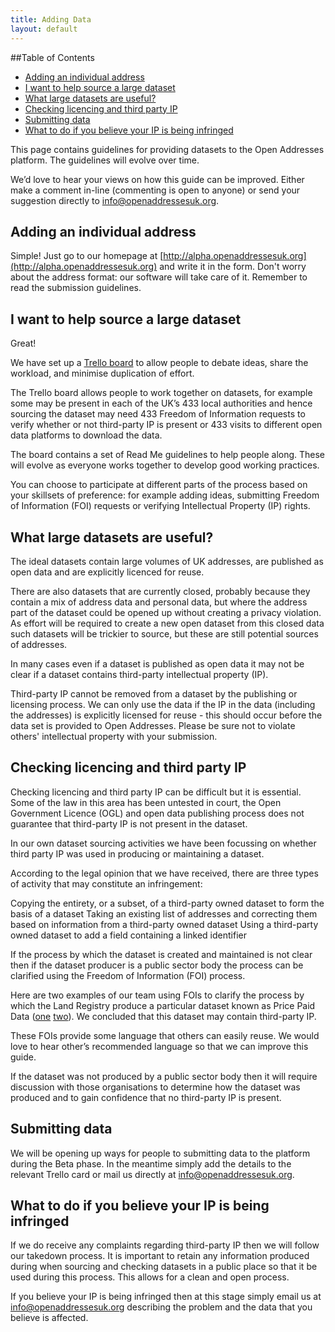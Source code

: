 ```yaml
---
title: Adding Data
layout: default
---
```


##Table of Contents

- <a href='#adding-an-individual-address'>Adding an individual address</a>
- <a href='#i-want-to-help-source-a-large-dataset'>I want to help source a large dataset</a>
- <a href='#what-large-datasets-are-useful'>What large datasets are useful?</a>
- <a href='#checking-licencing-and-third-party-ip'>Checking licencing and third party IP</a>
- <a href='#submitting-data'>Submitting data</a>
- <a href='#what-to-do-if-you-believe-your-ip-is-being-infringed'>What to do if you believe your IP is being infringed</a>

This page contains guidelines for providing datasets to the Open Addresses platform. The guidelines will evolve over time.

We’d love to hear your views on how this guide can be improved. Either make a comment in-line (commenting is open to anyone) or send your suggestion directly to [info@openaddressesuk.org](mailto:info@openaddressesuk.org).

## Adding an individual address

Simple! Just go to our homepage at [http://alpha.openaddressesuk.org](http://alpha.openaddressesuk.org) and write it in the form. Don't worry about the address format: our software will take care of it. Remember to read the submission guidelines.

## I want to help source a large dataset

Great!

We have set up a [Trello board](https://trello.com/b/UXqgc1wy/datasets) to allow people to debate ideas, share the workload, and minimise duplication of effort.

The Trello board allows people to work together on datasets, for example some may be present in each of the UK’s 433 local authorities and hence sourcing the dataset may need 433 Freedom of Information requests to verify whether or not third-party IP is present or 433 visits to different open data platforms to download the data.

The board contains a set of Read Me guidelines to help people along. These will evolve as everyone works together to develop good working practices.

You can choose to participate at different parts of the process based on your skillsets of preference: for example adding ideas, submitting Freedom of Information (FOI) requests or verifying Intellectual Property (IP) rights.

## What large datasets are useful?

The ideal datasets contain large volumes of UK addresses, are published as open data and are explicitly licenced for reuse.

There are also datasets that are currently closed, probably because they contain a mix of address data and personal data, but where the address part of the dataset could be opened up without creating a privacy violation.  As effort will be required to create a new open dataset from this closed data such datasets will be trickier to source, but these are still potential sources of addresses.

In many cases even if a dataset is published as open data it may not be clear if a dataset contains third-party intellectual property (IP).

Third-party IP cannot be removed from a dataset by the publishing or licensing process. We can only use the data if the IP in the data (including the addresses) is explicitly licensed for reuse - this should occur before the data set is provided to Open Addresses.  Please be sure not to violate others' intellectual property with your submission.

## Checking licencing and third party IP


Checking licencing and third party IP can be difficult but it is essential. Some of the law in this area has been untested in court, the Open Government Licence (OGL) and open data publishing process does not guarantee that third-party IP is not present in the dataset.

In our own dataset sourcing activities we have been focussing on whether third party IP was used in producing or maintaining a dataset.

According to the legal opinion that we have received, there are three types of activity that may constitute an infringement:

Copying the entirety, or a subset, of a third-party owned dataset to form the basis of a dataset
Taking an existing list of addresses and correcting them based on information from a third-party owned dataset
Using a third-party owned dataset to add a field containing a linked identifier

If the process by which the dataset is created and maintained is not clear then if the dataset producer is a public sector body the process can be clarified using the Freedom of Information (FOI) process. 

Here are two examples of our team using FOIs to clarify the process by which the Land Registry produce a particular dataset known as Price Paid Data ([one](https://www.whatdotheyknow.com/request/price_paid_dataset_third_party_i) [two](https://www.whatdotheyknow.com/request/price_paid_dataset_followup)). We concluded that this dataset may contain third-party IP.

These FOIs provide some language that others can easily reuse. We would love to hear other’s recommended language so that we can improve this guide.

If the dataset was not produced by a public sector body then it will require discussion with those organisations to determine how the dataset was produced and to gain confidence that no third-party IP is present.

## Submitting data

We will be opening up ways for people to submitting data to the platform during the Beta phase. In the meantime simply add the details to the relevant Trello card or mail us directly at [info@openaddressesuk.org](mailto:info@openaddressesuk.org).

## What to do if you believe your IP is being infringed

If we do receive any complaints regarding third-party IP then we will follow our takedown process. It is important to retain any information produced during when sourcing and checking datasets in a public place so that it be used during this process. This allows for a clean and open process.

If you believe your IP is being infringed then at this stage simply email us at [info@openaddressesuk.org](mailto:info@openaddressesuk.org) describing the problem and the data that you believe is affected.